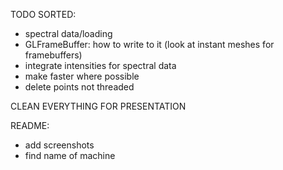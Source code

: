 TODO SORTED:
- spectral data/loading
- GLFrameBuffer: how to write to it (look at instant meshes for framebuffers)
- integrate intensities for spectral data
- make faster where possible
- delete points not threaded

CLEAN EVERYTHING FOR PRESENTATION

README:
- add screenshots
- find name of machine
